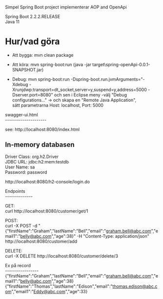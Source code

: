 
Simpel Spring Boot project implementerar AOP and OpenApi 

Spring Boot 2.2.2.RELEASE </br>
Java 11 </br>


Hur/vad göra
============

- Att bygga: mvn clean package </br> 
- Att köra:  mvn spring-boot:run    (java -jar target\spring-openApi-0.0.1-SNAPSHOT.jar) </br>

- Debug: mvn spring-boot:run -Dspring-boot.run.jvmArguments="-Xdebug -Xrunjdwp:transport=dt_socket,server=y,suspend=y,address=5000 -Dserver.port=8080"
 och sen i Eclipse meny -välj  "Debug configurations..." -> och skapa en "Remote Java Application",  
 sätt parametrarna Host: localhost, Port: 5000


swagger-ui.html </br>
--------------------- </br>

see: http://localhost:8080/index.html </br>

In-memory databasen </br>
----------------------------
Driver Class: org.h2.Driver </br>
JDBC URL: jdbc:h2:mem:testdb </br>
User Name: sa </br>
Password: password </br>

http://localhost:8080/h2-console/login.do  </br>


Endpoints </br>
-------------- </br>

GET: </br>
curl  http://localhost:8080/customer/get/1 </br>

POST: </br>
curl -X POST -d "{\"firstName\":\"Graham\",\"lastName\":\"Bell\",\"email\":\"graham.bell@abc.com\",\"email1\":\"belly@abc.com\",\"age\":38}" -H "Content-Type: application/json" http://localhost:8080/customer/add </br>

DELETE: </br>
curl -X DELETE http://localhost:8080/customer/delete/3 </br>

Ex på record </br>
----------------- </br>
{"firstName":"Graham","lastName":"Bell","email":"graham.bell@abc.com","email1":"belly@abc.com","age":38}
{"firstName":"Thomas","lastName":"Edison","email":"thomas.edison@abc.com","email1":"Eddy@abc.com","age":33}